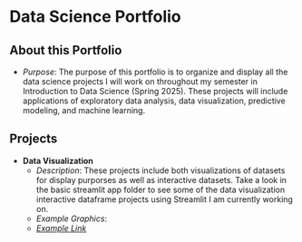 # Data Science Portfolio

## About this Portfolio
- *Purpose*: The purpose of this portfolio is to organize and display all the data science projects I will work on throughout my semester in Introduction to Data Science (Spring 2025). These projects will include applications of exploratory data analysis, data visualization, predictive modeling, and machine learning. 


## Projects
- **Data Visualization**
   - *Description*: These projects include both visualizations of datasets for display purporses as well as interactive datasets. Take a look in the basic     streamlit app folder to see some of the data visualization interactive dataframe projects using Streamlit I am currently working on. 
   - *Example Graphics*: 
   - [*Example Link*](https://github.com/ccloskey2/CLOSKEY-Data-Science-Portolio/basic_streamlit_app) 
